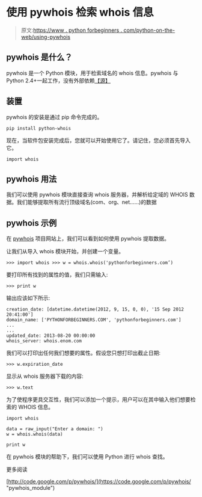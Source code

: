 # 使用 pywhois 检索 whois 信息

> 原文:[https://www . python forbeginners . com/python-on-the-web/using-pywhois](https://www.pythonforbeginners.com/python-on-the-web/using-pywhois)

## pywhois 是什么？

pywhois 是一个 Python 模块，用于检索域名的 whois 信息。pywhois 与 Python 2.4+一起工作，没有外部依赖[【源】](https://code.google.com/p/pywhois/ "pywhois")

## 装置

pywhois 的安装是通过 pip 命令完成的。

```
pip install python-whois 
```

现在，当软件包安装完成后，您就可以开始使用它了。请记住，您必须首先导入它。

```
import whois
```

## pywhois 用法

我们可以使用 pywhois 模块直接查询 whois 服务器，并解析给定域的 WHOIS 数据。我们能够提取所有流行顶级域名(com、org、net……)的数据

## pywhois 示例

在 [pywhois](https://code.google.com/p/pywhois/ "pywhois_projects") 项目网站上，我们可以看到如何使用 pywhois 提取数据。

让我们从导入 whois 模块开始，并创建一个变量。

```
>>> import whois >>> w = whois.whois('pythonforbeginners.com’)
```

要打印所有找到的属性的值，我们只需输入:

```
>>> print w 
```

输出应该如下所示:

```
creation_date: [datetime.datetime(2012, 9, 15, 0, 0), '15 Sep 2012 20:41:00']
domain_name: ['PYTHONFORBEGINNERS.COM', 'pythonforbeginners.com']
...
...
updated_date: 2013-08-20 00:00:00
whois_server: whois.enom.com 
```

我们可以打印出任何我们想要的属性。假设您只想打印出截止日期:

```
>>> w.expiration_date 
```

显示从 whois 服务器下载的内容:

```
>>> w.text 
```

为了使程序更具交互性，我们可以添加一个提示，用户可以在其中输入他们想要检索的 WHOIS 信息。

```
import whois

data = raw_input("Enter a domain: ")
w = whois.whois(data)

print w 
```

在 pywhois 模块的帮助下，我们可以使用 Python 进行 whois 查找。

更多阅读

[http://code.google.com/p/pywhois/](https://code.google.com/p/pywhois/ "pywhois_module")